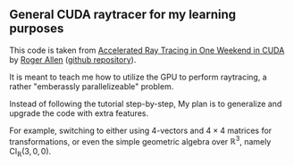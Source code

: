 ## General CUDA raytracer for my learning purposes

This code is taken from [Accelerated Ray Tracing in One Weekend in CUDA](https://developer.nvidia.com/blog/accelerated-ray-tracing-cuda) by [Roger Allen](https://developer.nvidia.com/blog/author/rallen/) ([github repository](https://github.com/RayTracing/InOneWeekend)).

It is meant to teach me how to utilize the GPU to perform raytracing, a rather "emberassly parallelizeable" problem.

Instead of following the tutorial step-by-step, My plan is to generalize and upgrade the code with extra features.

For example, switching to either using 4-vectors and $4\times 4$ matrices for transformations, or even the simple geometric algebra over $\mathbb{R}^{3}$, namely $\text{Cl}_{\mathbb{R}}\left(3,0,0\right)$.
